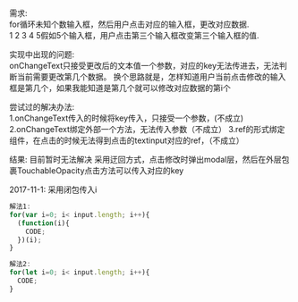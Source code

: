 需求:  
for循环未知个数输入框，然后用户点击对应的输入框，更改对应数据.  
1 2 3 4 5假如5个输入框，用户点击第三个输入框改变第三个输入框的值.

实现中出现的问题:  
onChangeText只接受更改后的文本值一个参数，对应的key无法传进去，无法判断当前需要更改第几个数据。
换个思路就是，怎样知道用户当前点击修改的输入框是第几个，如果我能知道是第几个就可以修改对应数据的第i个

尝试过的解决办法:  
1.onChangeText传入的时候将key传入，只接受一个参数，(不成立)
2.onChangeText绑定外部一个方法，无法传入参数（不成立）
3.ref的形式绑定组件，在点击的时候无法得到点击的textinput对应的ref，（不成立）

结果: 目前暂时无法解决
采用迂回方式，点击修改时弹出modal层，然后在外层包裹TouchableOpacity点击方法可以传入对应的key

2017-11-1: 采用闭包传入i
```javascript
解法1: 
for(var i=0; i< input.length; i++){
  (function(i){
    CODE;
  })(i);
}

解法2:
for(let i=0; i< input.length; i++){
  CODE;
}
```
